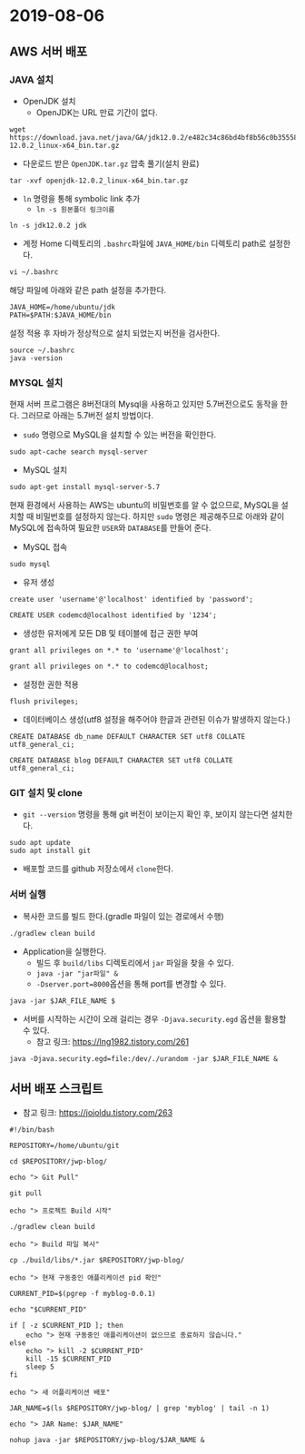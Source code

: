 # 2019-08-06

## AWS 서버 배포
### JAVA 설치
- OpenJDK 설치
  - OpenJDK는 URL 만료 기간이 없다.
```
wget https://download.java.net/java/GA/jdk12.0.2/e482c34c86bd4bf8b56c0b35558996b9/10/GPL/openjdk-12.0.2_linux-x64_bin.tar.gz
```

- 다운로드 받은 ```OpenJDK.tar.gz``` 압축 풀기(설치 완료)
```
tar -xvf openjdk-12.0.2_linux-x64_bin.tar.gz
```

- ```ln``` 명령을 통해 symbolic link 추가
  - ```ln -s 원본폴더 링크이름```
```
ln -s jdk12.0.2 jdk
```

- 계정 Home 디렉토리의 ```.bashrc```파일에 ```JAVA_HOME/bin``` 디렉토리 path로 설정한다.
```
vi ~/.bashrc
```

해당 파일에 아래와 같은 path 설정을 추가한다.

```
JAVA_HOME=/home/ubuntu/jdk
PATH=$PATH:$JAVA_HOME/bin
```

설정 적용 후 자바가 정상적으로 설치 되었는지 버전을 검사한다.
```
source ~/.bashrc
java -version
```

### MYSQL 설치
현재 서버 프로그램은 8버전대의 Mysql을 사용하고 있지만 5.7버전으로도 동작을 한다. 그러므로 아래는 5.7버전 설치 방법이다.

- ```sudo``` 명령으로 MySQL을 설치할 수 있는 버전을 확인한다.
```
sudo apt-cache search mysql-server
```

- MySQL 설치
```
sudo apt-get install mysql-server-5.7
```

현재 환경에서 사용하는 AWS는 ubuntu의 비밀번호를 알 수 없으므로, MySQL을 설치할 때 비밀번호를 설정하지 않는다. 하지만 ```sudo``` 명령은 제공해주므로 아래와 같이 MySQL에 접속하여 필요한 ```USER```와 ```DATABASE```를 만들어 준다.

- MySQL 접속
```
sudo mysql
```

- 유저 생성
```
create user 'username'@'localhost' identified by 'password';
```

```
CREATE USER codemcd@localhost identified by '1234';
```

- 생성한 유저에게 모든 DB 및 테이블에 접근 권한 부여
```
grant all privileges on *.* to 'username'@'localhost';
```

```
grant all privileges on *.* to codemcd@localhost;
```

- 설정한 권한 적용
```
flush privileges;
```

- 데이터베이스 생성(utf8 설정을 해주어야 한글과 관련된 이슈가 발생하지 않는다.)
```
CREATE DATABASE db_name DEFAULT CHARACTER SET utf8 COLLATE utf8_general_ci;
```

```
CREATE DATABASE blog DEFAULT CHARACTER SET utf8 COLLATE utf8_general_ci;
```

### GIT 설치 및 clone
- ```git --version``` 명령을 통해 git 버전이 보이는지 확인 후, 보이지 않는다면 설치한다.
```
sudo apt update
sudo apt install git
```

- 배포할 코드를 github 저장소에서 ```clone```한다.

### 서버 실행
- 복사한 코드를 빌드 한다.(gradle 파일이 있는 경로에서 수행)
```
./gradlew clean build
```

- Application을 실행한다.
  - 빌드 후 ```build/libs``` 디렉토리에서 ```jar``` 파일을 찾을 수 있다.
  - ```java -jar "jar파일" &```
  - ```-Dserver.port=8000```옵션을 통해 port를 변경할 수 있다.
```
java -jar $JAR_FILE_NAME $
```

- 서버를 시작하는 시간이 오래 걸리는 경우 ```-Djava.security.egd``` 옵션을 활용할 수 있다.
  - 참고 링크: <https://lng1982.tistory.com/261>
```
java -Djava.security.egd=file:/dev/./urandom -jar $JAR_FILE_NAME &
```


## 서버 배포 스크립트
- 참고 링크: <https://jojoldu.tistory.com/263>

```
#!/bin/bash

REPOSITORY=/home/ubuntu/git

cd $REPOSITORY/jwp-blog/

echo "> Git Pull"

git pull

echo "> 프로젝트 Build 시작"

./gradlew clean build

echo "> Build 파일 복사"

cp ./build/libs/*.jar $REPOSITORY/jwp-blog/

echo "> 현재 구동중인 애플리케이션 pid 확인"

CURRENT_PID=$(pgrep -f myblog-0.0.1)

echo "$CURRENT_PID"

if [ -z $CURRENT_PID ]; then
    echo "> 현재 구동중인 애플리케이션이 없으므로 종료하지 않습니다."
else
    echo "> kill -2 $CURRENT_PID"
    kill -15 $CURRENT_PID
    sleep 5
fi

echo "> 새 어플리케이션 배포"

JAR_NAME=$(ls $REPOSITORY/jwp-blog/ | grep 'myblog' | tail -n 1)

echo "> JAR Name: $JAR_NAME"

nohup java -jar $REPOSITORY/jwp-blog/$JAR_NAME &
```

